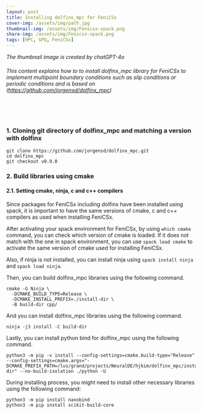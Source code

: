 ```yaml
---
layout: post
title: Installing dolfinx_mpc for FeniCSx
cover-img: /assets/img/path.jpg
thumbnail-img: /assets/img/Fenicsx-spack.png
share-img: /assets/img/Fenicsx-spack.png
tags: [HPC, GPU, FeniCSx]
---
```


_The thumbnail image is created by chatGPT-4o_
###### This content explains how to to install dolfinx_mpc library for FeniCSx to implement multipoint boundary conditions such as slip conditions or periodic conditions and is based on (<https://github.com/jorgensd/dolfinx_mpc>)
<br/>

<br/>

### 1. Cloning git directory of dolfinx_mpc and matching a version with dolfinx

```
git clone https://github.com/jorgensd/dolfinx_mpc.git
cd dolfinx_mpc
git checkout v0.9.0
```

### 2. Build libraries using cmake

#### 2.1. Setting cmake, ninja, c and c++ compilers

Since packages for FeniCSx including dolfinx have been installed using spack, it is important to have the same versions of cmake, c and c++ compilers as used when installing FeniCSx.

After activating your spack environment for FeniCSx, by using `which cmake` command, you can check which version of cmake is loaded. If it does not match with the one in spack environment, you can use `spack load cmake` to activate the same version of cmake used for installing FeniCSx.

Also, if ninja is not installed, you can install ninja using `spack install ninja` and `spack load ninja`.

Then, you can build dolfinx_mpc libraries using the following command.
```
cmake -G Ninja \
  -DCMAKE_BUILD_TYPE=Release \
  -DCMAKE_INSTALL_PREFIX=./install-dir \
  -B build-dir cpp/
```

And you can install dolfinx_mpc libraries using the following command.
```
ninja -j3 install -C build-dir
```

Lastly, you can install python bind for dolfinx_mpc using the following command.

```
python3 -m pip -v install --config-settings=cmake.build-type="Release" --config-settings=cmake.args="-DCMAKE_PREFIX_PATH=/lus/grand/projects/NeuralDE/hjkim/dolfinx_mpc/install-dir" --no-build-isolation ./python -U
```

During installing process, you might need to install other necessary libraries using the following command:

```
python3 -m pip install nanobind
python3 -m pip install scikit-build-core
```





